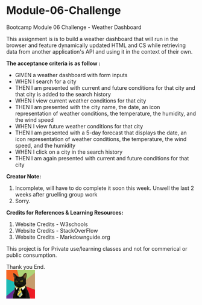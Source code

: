 # Module-06-Challenge
Bootcamp Module 06 Challenge - Weather Dashboard

This assignment is is to build a weather dashboard that will run in the browser and feature dynamically updated HTML and CS while retrieving data from another application's API and using it in the context of their own.


**The acceptance criteria is as follow :**
- GIVEN a weather dashboard with form inputs
- WHEN I search for a city
- THEN I am presented with current and future conditions for that city and that city is added to the search history
- WHEN I view current weather conditions for that city
- THEN I am presented with the city name, the date, an icon representation of weather conditions, the temperature, the humidity, and the wind speed
- WHEN I view future weather conditions for that city
- THEN I am presented with a 5-day forecast that displays the date, an icon representation of weather conditions, the temperature, the wind speed, and the humidity
- WHEN I click on a city in the search history
- THEN I am again presented with current and future conditions for that city


**Creator Note:**
1. Incomplete, will have to do complete it soon this week. Unwell the last 2 weeks after gruelling group work
2. Sorry. 


**Credits for References & Learning Resources:**
1. Website Credits - W3schools
2. Website Credits - StackOverFlow
3. Website Credits - Markdownguide.org

This project is for Private use/learning classes and not for commerical or public consumption.

Thank you
End.        
<img src="images/business-cat1.jpg" width=15%>
